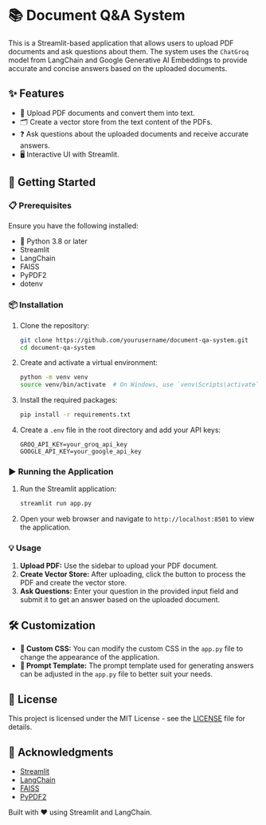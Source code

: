 # 📚 Document Q&A System

This is a Streamlit-based application that allows users to upload PDF documents and ask questions about them. The system uses the `ChatGroq` model from LangChain and Google Generative AI Embeddings to provide accurate and concise answers based on the uploaded documents.

## ✨ Features

- 📄 Upload PDF documents and convert them into text.
- 🗂️ Create a vector store from the text content of the PDFs.
- ❓ Ask questions about the uploaded documents and receive accurate answers.
- 🖥️ Interactive UI with Streamlit.

## 🚀 Getting Started

### 📋 Prerequisites

Ensure you have the following installed:

- 🐍 Python 3.8 or later
- Streamlit
- LangChain
- FAISS
- PyPDF2
- dotenv

### 📦 Installation

1. Clone the repository:
    ```sh
    git clone https://github.com/yourusername/document-qa-system.git
    cd document-qa-system
    ```

2. Create and activate a virtual environment:
    ```sh
    python -m venv venv
    source venv/bin/activate  # On Windows, use `venv\Scripts\activate`
    ```

3. Install the required packages:
    ```sh
    pip install -r requirements.txt
    ```

4. Create a `.env` file in the root directory and add your API keys:
    ```env
    GROQ_API_KEY=your_groq_api_key
    GOOGLE_API_KEY=your_google_api_key
    ```

### ▶️ Running the Application

1. Run the Streamlit application:
    ```sh
    streamlit run app.py
    ```

2. Open your web browser and navigate to `http://localhost:8501` to view the application.

### 💡 Usage

1. **Upload PDF:** Use the sidebar to upload your PDF document.
2. **Create Vector Store:** After uploading, click the button to process the PDF and create the vector store.
3. **Ask Questions:** Enter your question in the provided input field and submit it to get an answer based on the uploaded document.

## 🛠️ Customization

- **🎨 Custom CSS:** You can modify the custom CSS in the `app.py` file to change the appearance of the application.
- **📜 Prompt Template:** The prompt template used for generating answers can be adjusted in the `app.py` file to better suit your needs.

## 📄 License

This project is licensed under the MIT License - see the [LICENSE](LICENSE) file for details.

## 🙏 Acknowledgments

- [Streamlit](https://streamlit.io/)
- [LangChain](https://www.langchain.com/)
- [FAISS](https://github.com/facebookresearch/faiss)
- [PyPDF2](https://pypdf2.readthedocs.io/)

Built with ❤️ using Streamlit and LangChain.
